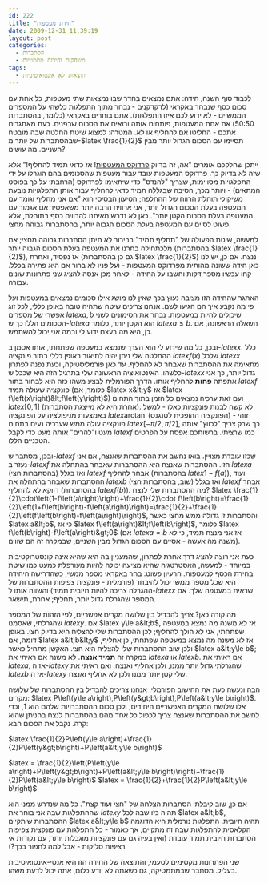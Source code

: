 ```yaml
---
id: 222
title: "חידת מעטפות"
date: 2009-12-31 11:39:19
layout: post
categories: 
  - הסתברות
  - משחקים וחידות מתמטיות
tags: 
  - תוצאות לא אינטואיטיביות
---
```

לכבוד סוף השנה, חידה: אתם נמצאים בחדר שבו נמצאות שתי מעטפות, כל אחת עם סכום כסף שנבחר באקראי (לדקדקנים - נבחר מתוך התפלגות כלשהי על המספרים הממשיים - לא ידוע לכם איזו התפלגות). אתם בוחרים באקראי (כלומר, בהסתברות 50:50) את אחת המעטפות, פותחים אותה ורואים את הסכום שבפנים. כעת מאתגרים אתכם - החליטו אם להחליף או לא. המטרה: למצוא שיטת החלטה שבה מובטח שבהסתברות של יותר מ-$latex \frac{1}{2}$ תסיימו עם הסכום הגדול יותר מבין השניים. מה עושים?

ייתכן שחלקכם אומרים "אה, זה בדיוק <a href="http://www.gadial.net/?p=146">פרדוקס המעטפות</a>! אז כדאי תמיד להחליף!" אלא שזה לא בדיוק כך. פרדוקס המעטפות עובד עבור מעטפות שהסכומים בהם הוגרלו על ידי התפלגויות מסויימות, שצריך "להנדס" כדי שיתאימו לפרדוקס (הרחבתי על כך בפוסט המתאים) - ויותר מכך, הסיבה שבגללה תמיד כדאי להחליף עבור אותן התפלגויות נובעת משיקולי תוחלת הרווח של ההחלפה; הטיעון הבסיסי הוא "אם אני מחליף וגומר עם המעטפה בעלת הסכום הגדול יותר, אני ארוויח הרבה יותר משאפסיד אם אגמור עם המעטפה בעלת הסכום הקטן יותר". כאן לא נדרש מאיתנו להרוויח כסף בתוחלת, אלא פשוט לסיים עם המעטפה בעלת הסכום הגבוה יותר, בהסתברות גבוהה מחצי.

למעשה, שיטת הפעולה של "תחליף תמיד" בבירור לא תיתן הסתברות גבוהה מחצי; אם מלכתחילה בחרנו את המעטפה בעלת הסכום הגבוה יותר (בהסתברות $latex \frac{1}{2}$), אז נפסיד, ואחרת (גם כן בהסתברות $latex \frac{1}{2}$) ננצח. אם כן, יש לנו כאן חידה ששונה מהותית מפרדוקס המעטפות - ועל פניו לא ברור אם היא פתירה בכלל. קחו עכשיו מספר דקות וחשבו על החידה - לאחר מכן אנסה להציג שני פתרונות שונים עבורה.

האתגר שהחידה הזו מציבה נעוץ בכך שאין לנו מושג אילו סכומים נמצאים במעטפות ועל פי מה נקבע איך הם הגיעו לשם. אנחנו צריכים שיטה שתהיה טובה באופן כללי, לכל זוג אפשרי של מספרים $latex a,b$ שיכולים להיות במעטפות. נבחר את הסימונים לשני הסכומים הללו כך ש-$latex a$ הוא הקטן יותר, כלומר $latex a\le b$. השאלה הראשונה, אם כן, היא מה בעצם ידוע לי ובמה אני יכול להשתמש.

ובכן, כל מה שידוע לי הוא הערך שנמצא במעטפה שפתחתי, אותו אסמן ב-$latex x$. כלל ההחלטה שלי ניתן יהיה לתיאור באופן כללי בתור פונקציה $latex f\left(x\right)$ שלכל $latex x$ מתאימה את ההסתברות שאבחר לא להחליף. עד כאן פורמליסטיקה, וכעת נפנה לפתרון כלשהו. האינטואיציה הראשונה שלי בתרגיל הזה היא שככל ש-$latex x$ גדול יותר, כך אני אתפתה <strong>פחות</strong> להחליף אותו. הדרך הפורמלית לבצע משהו כזה היא לבחור בתור $latex f$ פונקציה שעולה תמיד (כלומר, אם $latex x&lt;y$ אז $latex f\left(x\right)&lt;f\left(y\right)$) ועם זאת ערכיה נמצאים כל הזמן בתוך התחום $latex \left[0,1\right]$ (אחרת היא לא מייצגת הסתברות). לא קשה לבנות פונקציות כאלו - למשל באמצעות מניפולציה על הפונקציה $latex \arctan$ (הפונקציה ההופכית לטנגנס) - זוהי פונקציה עולה ממש שערכיה נעים בתחום $latex \left[-\pi/2,\pi/2\right]$, כך שרק צריך "לכווץ" אותה מעט ו"להרים" אותה מעט כדי לקבל $latex f$ כמו שרציתי. ברשותכם אפסח על הפרטים הטכניים הללו.

ובכן, מסתבר ש-$latex f$ שכזו עובדת מצויין. בואו נחשב את ההסתברות שאנצח, אם אני נעזר ב-$latex f$ הזו. ההסתברות שאנצח היא ההסתברות שאבחר בהתחלה את $latex a$ (בהסתברות חצי) ואז בגלל $latex f$ אבחר להחליף (בהסתברות $latex 1-f\left(a\right)$), ועוד ההסתברות שאבחר בהתחלה את $latex b$ (שוב, בהסתברות חצי) ואז בגלל $latex f$ אבחר דווקא לא להחליף (בהסתברות $latex f\left(b\right)$). מה ההסתברות שלי לנצח? $latex \frac{1}{2}\cdot\left(1-f\left(a\right)\right)+\frac{1}{2}\cdot f\left(b\right)=\frac{1}{2}\left(1+f\left(b\right)-f\left(a\right)\right)=\frac{1}{2}+\frac{1}{2}\left(f\left(b\right)-f\left(a\right)\right)$, והסתברות זו גדולה ממש מחצי כאשר $latex a&lt;b$, כי אז $latex f\left(a\right)&lt;f\left(b\right)$, כלומר $latex f\left(b\right)-f\left(a\right)&gt;0$ (אם $latex a=b$ אז אני מנצח תמיד, כי לא משנה מה אעשה - אסיים עם הסכום הגדול מבין השניים, שבמקרה זה הם שווים).

כעת אני רוצה להציג דרך אחרת לפתרון, שהמעניין בה היא שהיא אינה קונסטרוקטיבית במיוחד - למעשה, האסטרטגיה שהיא מציעה יכולה להיות מעורפלת כמעט כמו שיטת בחירת הכסף למעטפות. הרעיון פשוט: בחר באקראי מספר ממשי, כשהדרישה היחידה היא שכל מספר ממשי יכול להיבחר (פורמלית - פונקצית צפיפות ההסתברות של ההגרלה צריכה להיות חיובית תמיד) והשווה אותו ל-$latex x$ שראית במעטפה שלך. אם המספר שהגרלת גדול יותר, תחליף; אחרת, תישאר.

מה קורה כאן? צריך להבדיל בין שלושה מקרים אפשריים, לפי הזהות של המספר שהגרלתי, שאסמנו $latex y$. אם $latex y\le a&lt;b$, אז לא משנה מה נמצא במעטפה שפתחתי, אני לא הולך להחליף; לכן ההסתברות שלי להצליח היא בדיוק חצי. באופן דומה, אם $latex a&lt;b&lt;y$ אז לא משנה מה נמצא במעטפה שפתחתי, כן אחליף, ולכן שוב ההסתברות שלי להצליח היא חצי. האקשן מתחיל כאשר $latex a&lt;y\le b$; במקרה זה <strong>תמיד אנצח</strong>. לא משנה אם ראיתי את $latex a$ או $latex b$. אם ראיתי את $latex a$, אז ה-$latex y$ שהגרלתי גדול יותר ממנו, ולכן אחליף ואנצח; ואם ראיתי את $latex b$ אז ה-$latex y$ שלי קטן יותר ממנו ולכן לא אחליף ואנצח.

הבה ונעשה כעת את החישוב הפורמלי. אנחנו צריכים להבדיל בין ההסתברות של שלושה מקרים: $latex P\left(y\le a\right),P\left(y&gt;b\right),P\left(a&lt;y\le b\right)$. אלו שלושת המקרים האפשריים היחידים, ולכן סכום ההסתברויות שלהם הוא 1, וכדי לחשב את ההסתברות שאנצח צריך לכפול כל אחד מהם בהסתברות לנצח בהניתן שהוא קרה. נקבל את הסכום הבא:

$latex \frac{1}{2}P\left(y\le a\right)+\frac{1}{2}P\left(y&gt;b\right)+P\left(a&lt;y\le b\right)$

$latex = \frac{1}{2}\left(P\left(y\le a\right)+P\left(y&gt;b\right)+P\left(a&lt;y\le b\right)\right)+\frac{1}{2}P\left(a&lt;y\le b\right)$
$latex = \frac{1}{2}+\frac{1}{2}P\left(a&lt;y\le b\right)$

אם כן, שוב קיבלתי הסתברות הצלחה של "חצי ועוד קצת". כל מה שנדרש ממני הוא שההתפלגות שבה אני בוחר את $latex y$ תהיה כזו שבה לכל $latex a&lt;b$, ההסתברות שיתקיים $latex a&lt;y\le b$ תהיה חיובית. התפלגות נורמלית היא הדוגמה הקלאסית להתפלגות שבה זה מתקיים, אך כאמור - כל התפלגות עם פונקצית צפיפות הסתברות חיובית תמיד עובדת (ואין בעיה גם עם פונקציות מוגבלות יותר, עם נקודות אי רציפות סליקות - אבל למה לחפור בכך?)

שני הפתרונות מקסימים לטעמי, והתוצאה של החידה הזו היא אנטי-אינטואיטיבית בעליל. מסתבר שבמתמטיקה, גם כשאתה לא יודע כלום, אתה יכול לדעת משהו.
